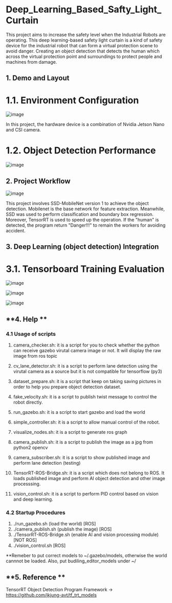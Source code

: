# Deep_Learning_Based_Safty_Light_Curtain

This project aims to increase the safety level when the Industrial Robots are operating. This deep learning-based safety light curtain is a kind of safety device for the industrial robot that can form a virtual protection scene to avoid danger. Creating an object detection that detects the human which across the virtual protection point and surroundings to protect people and machines from damage.

**1. Demo and Layout**
---------------------------
# 1.1. Environment Configuration
![image](https://github.com/Summer-Lo/Deep_Learning_Based_Safty_Light_Curtain/blob/main/images/environment_configuration_v1.jpeg)

In this project, the hardware device is a combination of Nvidia Jetson Nano and CSI camera.

# 1.2. Object Detection Performance
![image](https://github.com/Summer-Lo/Deep_Learning_Based_Safty_Light_Curtain/blob/main/video/Light_curtain_demo.gif)

**2. Project Workflow**
---------------------------
![image](https://github.com/Summer-Lo/Deep_Learning_Based_Safty_Light_Curtain/blob/main/images/flowchart.png)

This project involves SSD-MobileNet version 1 to achieve the object detection. Mobilenet is the base network for feature extraction. Meanwhile, SSD was used to perform classification and boundary box regression. Moreover, TensorRT is used to speed up the operation. If the "human" is detected, the program return "Danger!!!" to remain the workers for avoiding accident.


**3. Deep Learning (object detection) Integration**
---------------------------
# 3.1. Tensorboard Training Evaluation
![image](https://github.com/Summer-Lo/Deep_Learning_Based_Safty_Light_Curtain/blob/main/images/learning_rate.png)

![image](https://github.com/Summer-Lo/Deep_Learning_Based_Safty_Light_Curtain/blob/main/images/losses_smoothing.png)

![image](https://github.com/Summer-Lo/Deep_Learning_Based_Safty_Light_Curtain/blob/main/images/losses_nonsmoothing.png)

**4. Help **
---------------------------
### 4.1 Usage of scripts
1. camera_checker.sh: it is a script for you to check whether the python can receive gazebo virutal camera image or not. It will display the raw image from ros topic

2. cv_lane_detector.sh: it is a script to perform lane detection using the virutal camera as a source but it is not compatible for tensorflow (py3)

3. dataset_prepare.sh: it is a script that keep on taking saving pictures in order to help you prepare object detection dataset.

4. fake_velocity.sh: it is a script to publish twist message to control the robot directly.

5. run_gazebo.sh: it is a script to start gazebo and load the world

6. simple_controller.sh: it is a script to allow manual control of the robot.

7. visualize_nodes.sh: it is a script to generate ros graph

8. camera_publish.sh: it is a script to publish the image as a jpg from python2 opencv

9. camera_subscriber.sh: it is a script to show published image and perform lane detection (testing)

10. TensorRT-ROS-Bridge.sh: it is a script which does not belong to ROS. It loads published image and perform AI object detection and other image processsing.

11. vision_control.sh: it is a script to perform PID control based on vision and deep learning.

### 4.2 Startup Procedures
1. ./run_gazebo.sh (load the world) [ROS]
2. ./camera_publish.sh (publish the image) [ROS]
3. ./TensorRT-ROS-Bridge.sh (enable AI and vision processing module) [NOT ROS]
4. ./vision_control.sh [ROS]

**Remeber to put correct models to ~/.gazebo/models, otherwise the world cannnot be loaded. Also, put budiling_editor_models under ~/

**5. Reference **
---------------------------
TensorRT Object Detection Program Framework -> https://github.com/jkjung-avt/tf_trt_models
